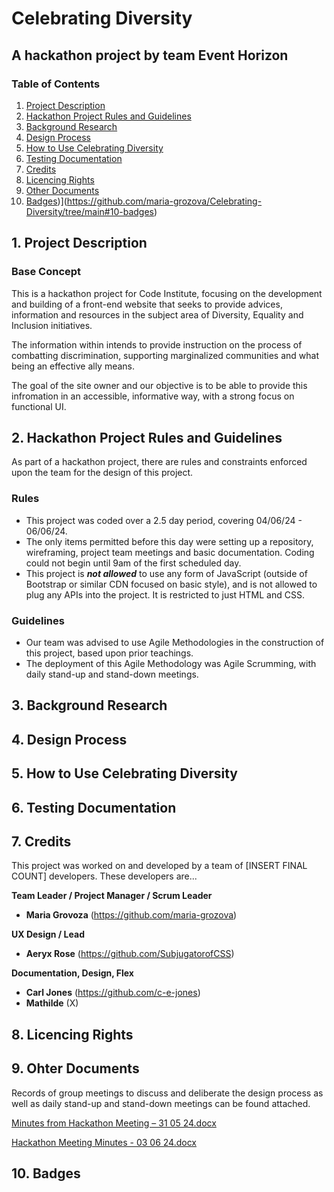 # Celebrating Diversity
## A hackathon project by team Event Horizon

### Table of Contents
1. [Project Description](https://github.com/maria-grozova/Celebrating-Diversity/blob/main/README.md#1-project-description)
2. [Hackathon Project Rules and Guidelines](https://github.com/maria-grozova/Celebrating-Diversity/blob/main/README.md#2-hackathon-project-rules-and-guidelines)
3. [Background Research](https://github.com/maria-grozova/Celebrating-Diversity/blob/main/README.md#3-background-research)
4. [Design Process](https://github.com/maria-grozova/Celebrating-Diversity/blob/main/README.md#4-design-process)
5. [How to Use Celebrating Diversity](https://github.com/maria-grozova/Celebrating-Diversity/blob/main/README.md#5-how-to-use-celebrating-diversity)
6. [Testing Documentation](https://github.com/maria-grozova/Celebrating-Diversity/blob/main/README.md#6-testing-documentation)
7. [Credits](https://github.com/maria-grozova/Celebrating-Diversity/blob/main/README.md#7-credits)
8. [Licencing Rights](https://github.com/maria-grozova/Celebrating-Diversity/blob/main/README.md#8-licencing-rights)
9. [Other Documents](https://github.com/maria-grozova/Celebrating-Diversity/blob/main/README.md#9-ohter-documents)
10. [Badges](https://github.com/maria-grozova/Celebrating-Diversity/tree/main#10-badges))](https://github.com/maria-grozova/Celebrating-Diversity/tree/main#10-badges)



##  1. Project Description

### Base Concept
This is a hackathon project for Code Institute, focusing on the development and building of a front-end website that seeks to provide advices, information and resources in the subject area of Diversity, Equality and Inclusion initiatives. 

The information within intends to provide instruction on the process of combatting discrimination, supporting marginalized communities and what being an effective ally means.

The goal of the site owner and our objective is to be able to provide this infromation in an accessible, informative way, with a strong focus on functional UI. 

## 2. Hackathon Project Rules and Guidelines

As part of a hackathon project, there are rules and constraints enforced upon the team for the design of this project. 

### Rules

- This project was coded over a 2.5 day period, covering 04/06/24 - 06/06/24.
- The only items permitted before this day were setting up a repository, wireframing, project team meetings and basic documentation. Coding could not begin until 9am of the first scheduled day.
- This project is _**not allowed**_ to use any form of JavaScript (outside of Bootstrap or similar CDN focused on basic style), and is not allowed to plug any APIs into the project. It is restricted to just HTML and CSS.

### Guidelines

- Our team was advised to use Agile Methodologies in the construction of this project, based upon prior teachings.
- The deployment of this Agile Methodology was Agile Scrumming, with daily stand-up and stand-down meetings.


##  3. Background Research


##  4. Design Process


##  5. How to Use Celebrating Diversity


##  6. Testing Documentation


## 7. Credits

This project was worked on and developed by a team of [INSERT FINAL COUNT] developers. 
These developers are... 
  
  **Team Leader / Project Manager / Scrum Leader**
- **Maria Grovoza** (https://github.com/maria-grozova)

**UX Design / Lead**
- **Aeryx Rose** (https://github.com/SubjugatorofCSS)

**Documentation, Design, Flex**
- **Carl Jones** (https://github.com/c-e-jones)
- **Mathilde** (X)
  
##  8. Licencing Rights

## 9. Ohter Documents

Records of group meetings to discuss and deliberate the design process as well as daily stand-up and stand-down meetings can be found attached. 

[Minutes from Hackathon Meeting – 31  05  24.docx](https://github.com/user-attachments/files/15533321/Minutes.from.Hackathon.Meeting.31.05.24.docx)

[Hackathon Meeting Minutes  - 03  06  24.docx](https://github.com/user-attachments/files/15533322/Hackathon.Meeting.Minutes.-.03.06.24.docx)

## 10. Badges




